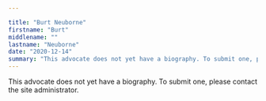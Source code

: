 ```yaml
---

title: "Burt Neuborne"
firstname: "Burt"
middlename: ""
lastname: "Neuborne"
date: "2020-12-14"
summary: "This advocate does not yet have a biography. To submit one, please contact the site administrator."
---
```

This advocate does not yet have a biography. To submit one, please contact the site administrator.

